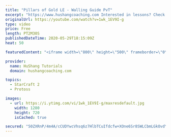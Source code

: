 ```yaml
---
title: "Pillars of Gold LE - Walling Guide PvT"
excerpt: "https://www.hushangcoaching.com Interested in lessons? Check out the website for more information ------------------------------------------------------------------------------------------------------- Want to support HuShang Tutorials directly? Patreon is a website where you can contribute a monthly"
originalUrl: https://youtube.com/watch?v=1wk_1EV9I-g
type: video
price: Free
length: PT2M30S
publishedDateTime: 2020-05-29T18:15:09Z
heat: 50

featuredContent: "<iframe width=\"800\" height=\"500\" frameborder=\"0\" src=\"https://www.youtube.com/embed/1wk_1EV9I-g\" allow=\"accelerometer; autoplay; encrypted-media; gyroscope; picture-in-picture\" allowfullscreen></iframe>"

provider:
  name: HuShang Tutorials
  domain: hushangcoaching.com

topics:
  - StarCraft 2
  - Protoss

images:
  - url: https://i.ytimg.com/vi/1wk_1EV9I-g/maxresdefault.jpg
    width: 1280
    height: 720
    isCached: true

secured: "50ZXRnP/4m4A/cCUDYwcVhsq6z7HlbTCuIfdcfw+XOne6Sr8SWLCbmLGkOvdYNzaEDJX934lBRJc6BBiWVFkDRFYfw8NC1iX1YxP+d+Hyw7A8xVewcIwNuwm+CXn1arJwix0xh1DemhigDhP3fT2VF6kW7laRB6TUyeTgsuZVBqamcqlUtW/n9k1fnXdzmx8rDfxNKL9OOncLuDowjMdtGdZMuHWemqBGPFoK9shialrUzYX6OZuhBhV9a71Akcl54t5knqx8UQzKlgkLkznQV2e3LXoUB+W7D61hXMQEevq+sxMWCCIKYzwR7h7Dy2Do/g7WwHV9piUuBpTxCzp6coR6Z8H6n/Udh3kILVDn2FF7Hh8bf+dIsykeI/5Cr2JStlx7bPQbVWTGBxspbGCSHZtpXIvqiOQLq9PCsHD1Tc=;6ukApLcxzcMLUyFUReBx0A=="
---
```


